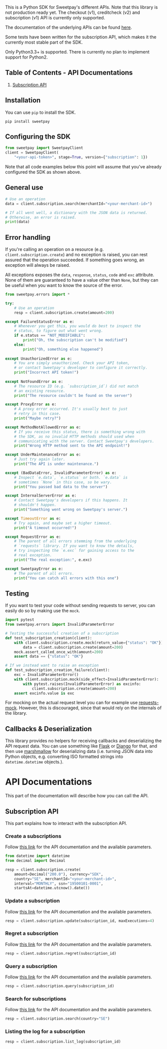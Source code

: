 This is a Python SDK for Sweetpay's different APIs. Note that this library is not production ready yet. The checkout (v1), creditcheck (v2) and subscription (v1) API is currently only supported.

The documentation of the underlying APIs can be found [here](https://developers.sweetpayments.com/docs/).

Some tests have been written for the subscription API, which makes it the currently most stable part of the SDK. 

Only Python3.3+ is supported. There is currently no plan to implement support for Python2.

## Table of Contents - API Documentations
1. [Subscription API](#subscription-api)

## Installation
You can use `pip` to install the SDK.
```
pip install sweetpay
```

## Configuring the SDK
```python
from sweetpay import SweetpayClient
client = SweetpayClient(
    "<your-api-token>", stage=True, version={"subscription": 1})
```

Note that all code examples below this point will assume that you've already configured the SDK as shown above.

## General use

```python
# Use an operation
data = client.subscription.search(merchantId="<your-merchant-id>")

# If all went well, a dictionary with the JSON data is returned.
# Otherwise, an error is raised.
print(data)

```

## Error handling

If you're calling an operation on a resource (e.g. `client.subscription.create`) and no exception is raised, you can rest assured that the operation succeeded. If something goes wrong, an exception will always be raised.

All exceptions exposes the `data`, `response`, `status`, `code` and `exc` attribute. None of them are guaranteed to have a value other than `None`, but they can be useful when you want to know the source of the error.

```python
from sweetpay.errors import *

try:
    # Use an operation
    resp = client.subscription.create(amount=200)

except FailureStatusError as e:
    # Whenever you get this, you would do best to inspect the 
    # status, to figure out what went wrong. 
    if e.status == "NOT_MODIFIABLE":
        print("Oh, the subscription can't be modified")
    else:
        print("Oh, something else happened")
        
except UnauthorizedError as e:
    # You are simply unauthorized. Check your API token, 
    # or contact Sweetpay's developer to configure it correctly.
    print("Incorrect API token!")
    
except NotFoundError as e:
    # The resource ID (e.g. `subscription_id`) did not match 
    # an existing resource.
    print("The resource couldn't be found on the server")

except ProxyError as e:
    # A proxy error occurred. It's usually best to just
    # retry in this case.
    print("Maybe retry?")

except MethodNotAllowedError as e:
    # If you receive this status, there is something wrong with  
    # the SDK, as no invalid HTTP methods should used when  
    # communicating with the server. Contact Sweetpay's developers.
    print("Wrong HTTP method sent to the API endpoint!")

except UnderMaintenanceError as e:
    # Just try again later.
    print("The API is under maintenance.")

except (BadDataError, InvalidParameterError) as e:
    # Inspect `e.data`, `e.status` or both. `e.data` is 
    # sometimes `None` in this case, so be wary.
    print("You passed bad data to the server")

except InternalServerError as e:
    # Contact Sweetpay's developers if this happens. It 
    # shouldn't happen.
    print("Something went wrong on Sweetpay's server.")

except TimeoutError as e:
    # Try again, and maybe set a higher timeout.
    print("A timeout occurred!")

except RequestError as e:
    # The parent of all errors stemming from the underlying 
    # `requests` library. If you want to know the details, 
    # try inspecting the `e.exc` for gaining access to the 
    # real exception.
    print("The real exception:", e.exc)

except SweetpayError as e:
    # The parent of all errors. 
    print("You can catch all errors with this one")
```

## Testing
If you want to test your code without sending requests to server, you can easily do so by making use the `mock`.

```python
import pytest
from sweetpay.errors import InvalidParameterError

# Testing the successful creation of a subscription
def test_subscription_creation(client):
    with client.subscription.create.mock(return_value={"status": "OK"}) as mock:
        data = client.subscription.create(amount=200)
    mock.assert_called_once_with(amount=200)
    assert data == {"status": "OK"}

# If we instead want to raise an exception
def test_subscription_creation_failure(client):
    exc = InvalidParameterError()
    with client.subscription.mock(side_effect=InvalidParameterError):
        with pytest.raises(InvalidParameterError) as excinfo:
            client.subscription.create(amount=200)
    assert excinfo.value is exc
```

For mocking on the actual request level you can for example use [requests-mock](https://github.com/openstack/requests-mock). However, this is discouraged, since that would rely on the internals of the library.

## Callbacks & Deserialization

This library provides no helpers for receiving callbacks and deserializing the API request data. You can use something like [Flask](http://flask.pocoo.org/) or [Django](https://www.djangoproject.com/) for that, and then use [marshmallow](https://marshmallow.readthedocs.io/en/latest/) for deserializing data (i.e. turning JSON data into Python objects, e.g. converting ISO formatted strings into `datetime.datetime` objects.).

# API Documentations

This part of the documentation will describe how you can call the API.

## Subscription API

This part explains how to interact with the subscription API.

### Create a subscriptions

Follow [this link](https://developers.sweetpayments.com/docs/subscription/apiref/#create-a-subscription) for the API documentation and the available parameters.

```python
from datetime import datetime
from decimal import Decimal

resp = client.subscription.create(
    amount=Decimal("200.0"), currency="SEK", 
    country="SE", merchantId="<your-merchant-id>",
    interval="MONTHLY", ssn="19500101-0001",
    startsAt=datetime.utcnow().date())
```

### Update a subscription
Follow [this link](https://developers.sweetpayments.com/docs/subscription/apiref/#update-a-subscription) for the API documentation and the available parameters.

```python
resp = client.subscription.update(subscription_id, maxExecutions=4)
```

### Regret a subscription
Follow [this link](https://developers.sweetpayments.com/docs/subscription/apiref/#regret-a-subscription) for the API documentation and the available parameters.
```python
resp = client.subscription.regret(subscription_id)
```

### Query a subscription
Follow [this link](https://developers.sweetpayments.com/docs/subscription/apiref/#query-a-subscription) for the API documentation and the available parameters.
```python
resp = client.subscription.query(subscription_id)
```

### Search for subscriptions
Follow [this link](https://developers.sweetpayments.com/docs/subscription/apiref/#search-for-subscriptions) for the API documentation and the available parameters.
```python
resp = client.subscription.search(country="SE")
```

### Listing the log for a subscription
```python
resp = client.subscription.list_log(subscription_id)
```
